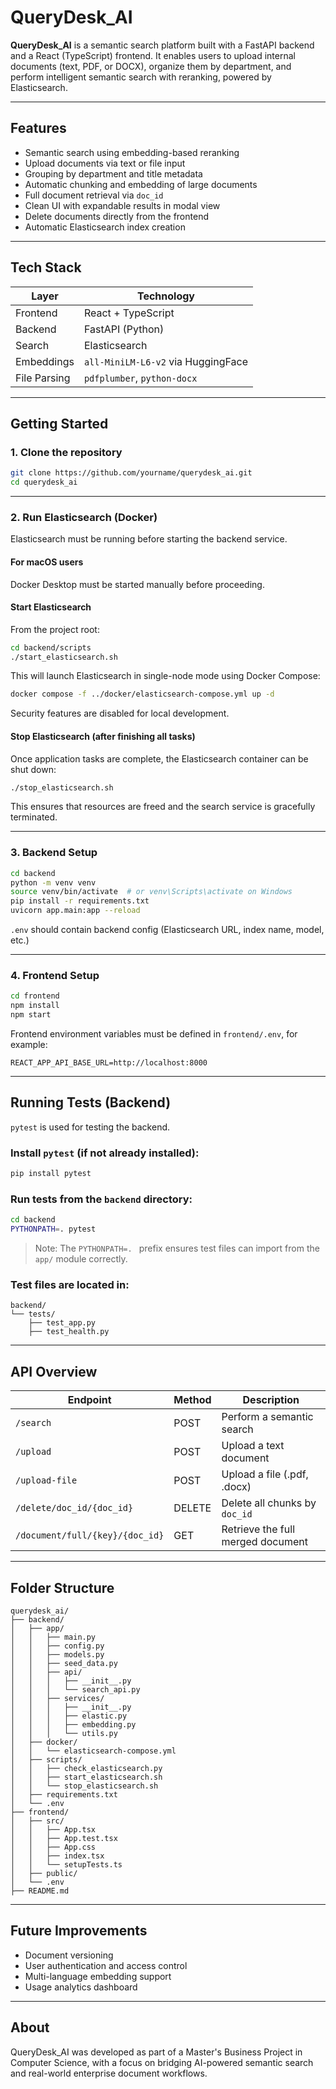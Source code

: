 
# QueryDesk\_AI

**QueryDesk\_AI** is a semantic search platform built with a FastAPI backend and a React (TypeScript) frontend. It enables users to upload internal documents (text, PDF, or DOCX), organize them by department, and perform intelligent semantic search with reranking, powered by Elasticsearch.

---

## Features

* Semantic search using embedding-based reranking
* Upload documents via text or file input
* Grouping by department and title metadata
* Automatic chunking and embedding of large documents
* Full document retrieval via `doc_id`
* Clean UI with expandable results in modal view
* Delete documents directly from the frontend
* Automatic Elasticsearch index creation

---

## Tech Stack

| Layer        | Technology                          |
| ------------ | ----------------------------------- |
| Frontend     | React + TypeScript                  |
| Backend      | FastAPI (Python)                    |
| Search       | Elasticsearch                       |
| Embeddings   | `all-MiniLM-L6-v2` via HuggingFace  |
| File Parsing | `pdfplumber`, `python-docx`         |

---

## Getting Started

### 1. Clone the repository

```bash
git clone https://github.com/yourname/querydesk_ai.git
cd querydesk_ai
```

---

### 2. Run Elasticsearch (Docker)

Elasticsearch must be running before starting the backend service.

#### For macOS users

Docker Desktop must be started manually before proceeding.

#### Start Elasticsearch

From the project root:

```bash
cd backend/scripts
./start_elasticsearch.sh
```

This will launch Elasticsearch in single-node mode using Docker Compose:

```bash
docker compose -f ../docker/elasticsearch-compose.yml up -d
```

Security features are disabled for local development.

#### Stop Elasticsearch (after finishing all tasks)

Once application tasks are complete, the Elasticsearch container can be shut down:

```bash
./stop_elasticsearch.sh
```

This ensures that resources are freed and the search service is gracefully terminated.

---

### 3. Backend Setup

```bash
cd backend
python -m venv venv
source venv/bin/activate  # or venv\Scripts\activate on Windows
pip install -r requirements.txt
uvicorn app.main:app --reload
```

`.env` should contain backend config (Elasticsearch URL, index name, model, etc.)

---

### 4. Frontend Setup

```bash
cd frontend
npm install
npm start
```

Frontend environment variables must be defined in `frontend/.env`, for example:

```env
REACT_APP_API_BASE_URL=http://localhost:8000
```

---

## Running Tests (Backend)

`pytest` is used for testing the backend.

### Install `pytest` (if not already installed):

```bash
pip install pytest
```

### Run tests from the `backend` directory:

```bash
cd backend
PYTHONPATH=. pytest
```

> Note: The `PYTHONPATH=. ` prefix ensures test files can import from the `app/` module correctly.

### Test files are located in:

```
backend/
└── tests/
    ├── test_app.py
    ├── test_health.py
```

---


## API Overview

| Endpoint                        | Method | Description                       |
| ------------------------------- | ------ | --------------------------------- |
| `/search`                       | POST   | Perform a semantic search         |
| `/upload`                       | POST   | Upload a text document            |
| `/upload-file`                  | POST   | Upload a file (.pdf, .docx)       |
| `/delete/doc_id/{doc_id}`       | DELETE | Delete all chunks by `doc_id`     |
| `/document/full/{key}/{doc_id}` | GET    | Retrieve the full merged document |

---

## Folder Structure

```
querydesk_ai/
├── backend/
│   ├── app/
│   │   ├── main.py
│   │   ├── config.py
│   │   ├── models.py
│   │   ├── seed_data.py
│   │   ├── api/
│   │   │   ├── __init__.py
│   │   │   └── search_api.py
│   │   ├── services/
│   │   │   ├── __init__.py
│   │   │   ├── elastic.py
│   │   │   ├── embedding.py
│   │   │   └── utils.py
│   ├── docker/
│   │   └── elasticsearch-compose.yml
│   ├── scripts/
│   │   ├── check_elasticsearch.py
│   │   ├── start_elasticsearch.sh
│   │   └── stop_elasticsearch.sh
│   ├── requirements.txt
│   └── .env
├── frontend/
│   ├── src/
│   │   ├── App.tsx
│   │   ├── App.test.tsx
│   │   ├── App.css
│   │   ├── index.tsx
│   │   └── setupTests.ts
│   ├── public/
│   └── .env
├── README.md
```

---

## Future Improvements

* Document versioning
* User authentication and access control
* Multi-language embedding support
* Usage analytics dashboard

---

## About

QueryDesk\_AI was developed as part of a Master's Business Project in Computer Science, with a focus on bridging AI-powered semantic search and real-world enterprise document workflows.